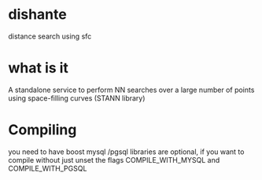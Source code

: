 dishante
========

distance search using sfc

what is it
==========

A standalone service to perform NN searches over a large number of points using space-filling curves (STANN library) 

Compiling
=======

you need to have boost mysql /pgsql libraries are optional, 
if you want to compile without just unset the flags COMPILE_WITH_MYSQL and COMPILE_WITH_PGSQL

